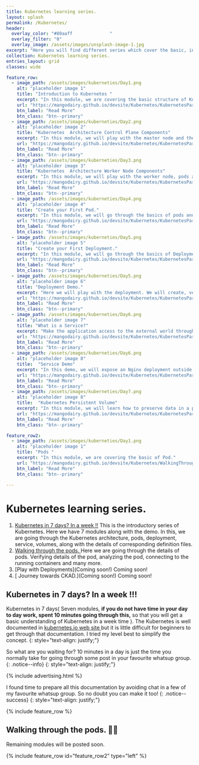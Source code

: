 ```yaml
---
title: Kubernetes learning series.
layout: splash
permalink: /Kubernetes/
header:
  overlay_color: "#80aaff              "
  overlay_filter: "0"
  overlay_image: /assets/images/unsplash-image-1.jpg
excerpt: "Here you will find different series which cover the basic, intermediate and advanced discussion series of Kubernetes technology. I also try to cover a few exam preparation steps in one of the series. "
collection: Kubernetes learning series. 
entries_layout: grid
classes: wide

feature_row:
  - image_path: /assets/images/kuberneties/Day1.png
    alt: "placeholder image 1"
    title: "Introduction to Kubernetes "
    excerpt: "In this module, we are covering the basic structure of Kubernetes."
    url: "https://mangodairy.github.io/devsite/Kubernetes/KubernetesPart1/"
    btn_label: "Read More"
    btn_class: "btn--primary"
  - image_path: /assets/images/kuberneties/Day2.png
    alt: "placeholder image 2"
    title: "Kubernetes  Architecture Control Plane Components"
    excerpt: "In this module, we will play with the master node and the pods running on it."
    url: "https://mangodairy.github.io/devsite/Kubernetes/KubernetesPart2/"
    btn_label: "Read More"
    btn_class: "btn--primary"
  - image_path: /assets/images/kuberneties/Day3.png
    alt: "placeholder image 3"
    title: "Kubernetes  Architecture Worker Node Components"
    excerpt: "In this module, we will play with the worker node, pods and the other components running on it."
    url: "https://mangodairy.github.io/devsite/Kubernetes/KubernetesPart3/"
    btn_label: "Read More"
    btn_class: "btn--primary"
  - image_path: /assets/images/kuberneties/Day4.png
    alt: "placeholder image 4"
    title: "Create your First Pod."
    excerpt: "In this module, we will go through the basics of pods and understand the structure of pod definition."
    url: "https://mangodairy.github.io/devsite/Kubernetes/KubernetesPart4_Pods/"
    btn_label: "Read More"
    btn_class: "btn--primary"
  - image_path: /assets/images/kuberneties/Day5.png
    alt: "placeholder image 5"
    title: "Create your First Deployment."
    excerpt: "In this module, we will go through the basics of Deployment and create deployment."
    url: "https://mangodairy.github.io/devsite/Kubernetes/KubernetesPart5_Deployment-1/"
    btn_label: "Read More"
    btn_class: "btn--primary"
  - image_path: /assets/images/kuberneties/Day5.png
    alt: "placeholder image 6"
    title: "Deployment Demo."
    excerpt: "Here we will play with the deployment. We will create, verify, scale-up, scale down and upgrade.."
    url: "https://mangodairy.github.io/devsite/Kubernetes/KubernetesPart5_Deployment-2/"
    btn_label: "Read More"
    btn_class: "btn--primary"
  - image_path: /assets/images/kuberneties/Day6.png
    alt: "placeholder image 7"
    title: "What is a Service?"
    excerpt: "Make the application access to the external world through the Kubernetes service."
    url: "https://mangodairy.github.io/devsite/Kubernetes/KubernetesPart6_service-1/"
    btn_label: "Read More"
    btn_class: "btn--primary"
  - image_path: /assets/images/kuberneties/Day6.png
    alt: "placeholder image 8"
    title:  "Service Demo"
    excerpt: "In this demo, we will expose an Nginx deployment outside the cluster with the help of the ClusterIP service."
    url: "https://mangodairy.github.io/devsite/Kubernetes/KubernetesPart6_service-2/"
    btn_label: "Read More"
    btn_class: "btn--primary"
  - image_path: /assets/images/kuberneties/Day7.png
    alt: "placeholder image 8"
    title:  "Kubernetes Persistent Volume"
    excerpt: "In this module, we will learn how to preserve data in a pod with the help of Persistent Volumes."
    url: "https://mangodairy.github.io/devsite/Kubernetes/KubernetesPart7_PersistentVolume/"
    btn_label: "Read More"
    btn_class: "btn--primary"

feature_row2:
  - image_path: /assets/images/kuberneties/Day1.png
    alt: "placeholder image 1"
    title: "Pods "
    excerpt: "In this module, we are covering the basic of Pod."
    url: "https://mangodairy.github.io/devsite/Kubernetes/WalkingThroughThePodsPart1/"
    btn_label: "Read More"
    btn_class: "btn--primary"
	
---
```



# Kubernetes learning series.

1. [ Kubernetes in 7 days? In a week !!](https://mangodairy.github.io/devsite/Kubernetes/#kubernetes-in-7-days-in-a-week-) This is the introductory series of Kubernetes. Here we have 7 modules along with the demo. In this, we are going through the Kubernetes architecture, pods, deployment, service, volumes, along with the details of corresponding definition files.  
2. [Walking through the pods. ](https://mangodairy.github.io/devsite/Kubernetes/#walking-through-the-pods--%EF%B8%8F) Here we are going through the details of pods. Verifying details of the pod, analyzing the pod, connecting to the running containers and many more.
3. [Play with Deployments](Coming soon!) Coming soon!
4. [ Journey towards CKAD.](Coming soon!) Coming soon!
## Kubernetes in 7 days? In a week !!!

Kubernetes in 7 days( Seven modules, **if you do not have time in your day to day work, spent 10 minutes going through this,** so that you will get a basic understanding of Kubernetes in a week time ). The Kubernetes is well documented in [kubernetes.io web site ](https://kubernetes.io/) but it is little difficult for beginners to get through that documentation. I tried my level best to simplify the concept.
{: style="text-align: justify;"}

So what are you waiting for? 10 minutes in a day is just the time you normally take for going through some post in your favourite whatsup group.
{: .notice--info}
{: style="text-align: justify;"}

{% include advertising.html %}

I found time to prepare all this documentation by avoiding chat in a few of my favourite whatsup group. So no doubt you can make it too!
{: .notice--success}
{: style="text-align: justify;"}


{% include feature_row %}

## Walking through the pods.  🚶🚶

Remaining modules will be posted soon.

{% include feature_row id="feature_row2" type="left" %} 


